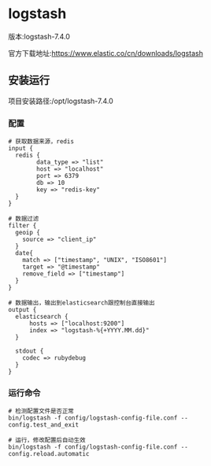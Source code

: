 # logstash

版本:logstash-7.4.0

官方下载地址:https://www.elastic.co/cn/downloads/logstash

## 安装运行

项目安装路径:/opt/logstash-7.4.0

### 配置
```
# 获取数据来源，redis
input {
  redis {
        data_type => "list"
        host => "localhost"
        port => 6379
        db => 10
        key => "redis-key"
  }
}

# 数据过滤
filter {
  geoip {
    source => "client_ip"
  }
  date{
    match => ["timestamp", "UNIX", "ISO8601"]
    target => "@timestamp"
    remove_field => ["timestamp"]
  }
}

# 数据输出，输出到elasticsearch跟控制台直接输出
output {
  elasticsearch {
      hosts => ["localhost:9200"]
      index => "logstash-%{+YYYY.MM.dd}"
  }

  stdout {
    codec => rubydebug
  }
}
```

### 运行命令
```
# 检测配置文件是否正常
bin/logstash -f config/logstash-config-file.conf --config.test_and_exit

# 运行，修改配置后自动生效
bin/logstash -f config/logstash-config-file.conf --config.reload.automatic
```